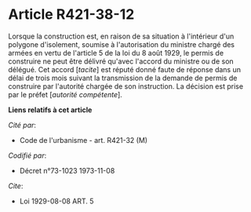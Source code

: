 # Article R421-38-12

Lorsque la construction est, en raison de sa situation à l'intérieur d'un polygone d'isolement, soumise à l'autorisation du
ministre chargé des armées en vertu de l'article 5 de la loi du 8 août 1929, le permis de construire ne peut être délivré
qu'avec l'accord du ministre ou de son délégué. Cet accord [*tacite*] est réputé donné faute de réponse dans un délai de
trois mois suivant la transmission de la demande de permis de construire par l'autorité chargée de son instruction. La
décision est prise par le préfet [*autorité compétente*].

**Liens relatifs à cet article**

_Cité par_:

  - Code de l'urbanisme - art. R421-32 (M)

_Codifié par_:

  - Décret n°73-1023 1973-11-08

_Cite_:

  - Loi   1929-08-08 ART. 5
